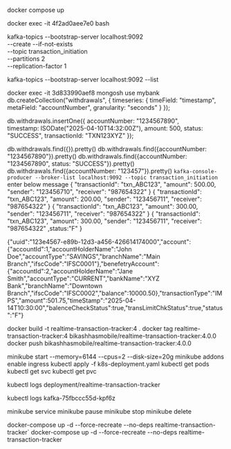 docker compose up

docker exec -it 4f2ad0aee7e0  bash

kafka-topics --bootstrap-server localhost:9092 \
--create --if-not-exists \
--topic transaction_initiation \
--partitions 2 \
--replication-factor 1

kafka-topics --bootstrap-server localhost:9092 --list

docker exec -it 3d833990aef8 mongosh
use mybank
db.createCollection("withdrawals", {
timeseries: {
timeField: "timestamp",
metaField: "accountNumber",
granularity: "seconds"
}
});

db.withdrawals.insertOne({
accountNumber: "1234567890",            
timestamp: ISODate("2025-04-10T14:32:00Z"),
amount: 500,
status: "SUCCESS",
transactionId: "TXN123XYZ"
});

db.withdrawals.find({}).pretty()
db.withdrawals.find({accountNumber: "1234567890"}).pretty()
db.withdrawals.find({accountNumber: "1234567890", status: "SUCCESS"}).pretty()
db.withdrawals.find({accountNumber: "123457"}).pretty()
`kafka-console-producer --broker-list localhost:9092 --topic transaction_initiation
`enter below message
{ "transactionId": "txn_ABC123", "amount": 500.00, "sender": "123456710", "receiver": "987654322" }
{ "transactionId": "txn_ABC123", "amount": 200.00, "sender": "123456711", "receiver": "987654322" }
{ "transactionId": "txn_ABC123", "amount": 300.00, "sender": "123456711", "receiver": "987654322" }
{ "transactionId": "txn_ABC123", "amount": 300.00, "sender": "123456711", "receiver": "987654322" ,status:"F" }

{"uuid":"123e4567-e89b-12d3-a456-426614174000","account":{"accountId":1,"accountHolderName":"John Doe","accountType":"SAVINGS","branchName":"Main Branch","ifscCode":"IFSC0001"},"benefetryAccount":{"accountId":2,"accountHolderName":"Jane Smith","accountType":"CURRENT","bankName":"XYZ Bank","branchName":"Downtown Branch","ifscCode":"IFSC0002","balance":10000.50},"transactionType":"IMPS","amount":501.75,"timeStamp":"2025-04-14T10:30:00","balenceCheckStatus":true,"transLimitChkStatus":true,"status":"F"}

docker build -t realtime-transaction-tracker:4 .
docker tag realtime-transaction-tracker:4 bikashhasmobile/realtime-transaction-tracker:4.0.0
docker push bikashhasmobile/realtime-transaction-tracker:4.0.0

minikube start --memory=6144 --cpus=2 --disk-size=20g
minikube addons enable ingress
kubectl apply -f k8s-deployment.yaml
kubectl get pods
kubectl get svc
kubectl get pvc

kubectl logs deployment/realtime-transaction-tracker

kubectl logs kafka-75fbccc55d-kpf6z

minikube service <service-name>
minikube pause
minikube stop
minikube delete

docker-compose up -d --force-recreate --no-deps realtime-transaction-tracker`
docker-compose up -d --force-recreate --no-deps realtime-transaction-tracker

